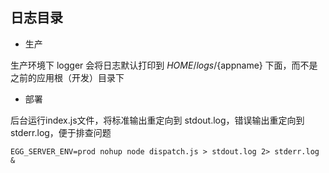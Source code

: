## 日志目录

* 生产

生产环境下 logger 会将日志默认打印到 $HOME/logs/${appname} 下面，而不是之前的应用根（开发）目录下

* 部署

后台运行index.js文件，将标准输出重定向到 stdout.log，错误输出重定向到 stderr.log，便于排查问题
```
EGG_SERVER_ENV=prod nohup node dispatch.js > stdout.log 2> stderr.log &
```
